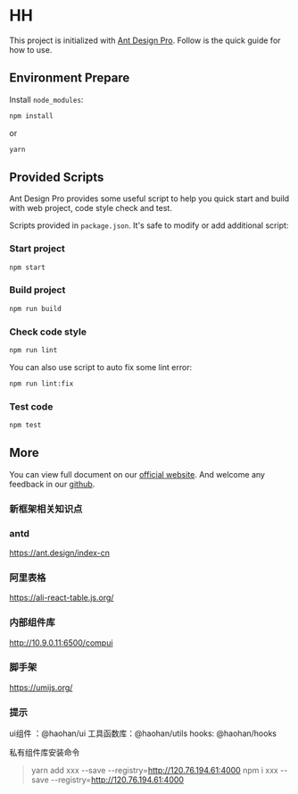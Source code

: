# HH 

This project is initialized with [Ant Design Pro](https://pro.ant.design). Follow is the quick guide for how to use.

## Environment Prepare

Install `node_modules`:

```bash
npm install
```

or

```bash
yarn
```

## Provided Scripts

Ant Design Pro provides some useful script to help you quick start and build with web project, code style check and test.

Scripts provided in `package.json`. It's safe to modify or add additional script:

### Start project

```bash
npm start
```

### Build project

```bash
npm run build
```

### Check code style

```bash
npm run lint
```

You can also use script to auto fix some lint error:

```bash
npm run lint:fix
```

### Test code

```bash
npm test
```

## More

You can view full document on our [official website](https://pro.ant.design). And welcome any feedback in our [github](https://github.com/ant-design/ant-design-pro).


### 新框架相关知识点

### antd 
https://ant.design/index-cn

### 阿里表格
https://ali-react-table.js.org/

### 内部组件库
http://10.9.0.11:6500/compui

### 脚手架
https://umijs.org/


### 提示

ui组件 ：@haohan/ui
工具函数库：@haohan/utils
hooks: @haohan/hooks

私有组件库安装命令
> yarn add xxx --save --registry=http://120.76.194.61:4000
> npm i xxx --save --registry=http://120.76.194.61:4000